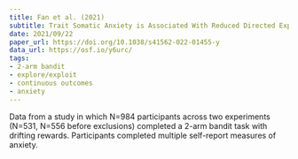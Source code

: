 ```yaml
---
title: Fan et al. (2021)
subtitle: Trait Somatic Anxiety is Associated With Reduced Directed Exploration and Underestimation of Uncertainty
date: 2021/09/22
paper_url: https://doi.org/10.1038/s41562-022-01455-y
data_url: https://osf.io/y6urc/
tags:
- 2-arm bandit
- explore/exploit
- continuous outcomes
- anxiety
---
```


Data from a study in which N=984 participants across two experiments (N=531, N=556 before exclusions) completed a 2-arm bandit task with drifting rewards. Participants completed multiple self-report measures of anxiety.
